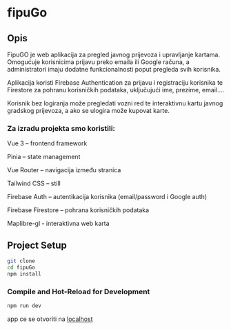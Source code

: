 # fipuGo
## Opis
FipuGO je web aplikacija za pregled javnog prijevoza i upravljanje kartama.
Omogućuje korisnicima prijavu preko emaila ili Google računa, a administratori imaju dodatne funkcionalnosti poput pregleda svih korisnika.

Aplikacija koristi Firebase Authentication za prijavu i registraciju korisnika te Firestore za pohranu korisničkih podataka, uključujući ime, prezime, email....

Korisnik bez logiranja može pregledati vozni red te interaktivnu kartu javnog gradskog prijevoza, a ako se ulogira može kupovat karte.


### Za izradu projekta smo koristili:
Vue 3 – frontend framework

Pinia – state management

Vue Router – navigacija između stranica

Tailwind CSS – still

Firebase Auth – autentikacija korisnika (email/password i Google auth)

Firebase Firestore – pohrana korisničkih podataka

Maplibre-gl - interaktivna web karta
## Project Setup

```sh
git clone
cd fipuGo
npm install
```

### Compile and Hot-Reload for Development

```sh
npm run dev
```
app ce se otvoriti na [localhost](http://localhost:5173)
